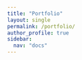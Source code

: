 ```yaml
---
title: "Portfolio"
layout: single
permalink: /portfolio/
author_profile: true
sidebar:
  nav: "docs"
---
```

